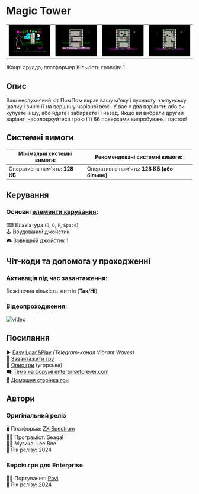 # Magic Tower

| | | | |
| --- | --- | --- | --- |
|![screen1](screenshots/scrn_magictower_1.png)|![screen2](screenshots/scrn_magictower_2.png)|![screen3](screenshots/scrn_magictower_3.png)|![screen4](screenshots/scrn_magictower_4.png)|

Жанр: аркада, платформер
Кількість гравців: 1

## Опис

Ваш неслухняний кіт ПомПом вкрав вашу м'яку і пухнасту чаклунську шапку і виніс її на вершину чарівної вежі. У вас є два варіанти: або ви купуєте іншу, або йдете і забираєте її назад. Якщо ви вибрали другий варіант, насолоджуйтеся грою і її 66 поверхами випробувань і пасток!

## Системні вимоги

|Мінімальні системні вимоги:|Рекомендовані системні вимоги:|
|---------------------------|------------------------------|
|Оперативна пам'ять: **128 КБ**|Оперативна пам'ять: **128 КБ (або більше)**|  

## Керування

### Основні [елементи керування](../controllers.md):
⌨ Клавіатура (`Q`, `O`, `P`, `Space`)  
🕹 Вбудований джойстик  
🎮 Зовнішній джойстик 1

## Чіт-коди та допомога у проходженні

### Активація під час завантаження:
Безкінечна кількість життів (**Так**/**Ні**)  

### Відеопроходження:
[![video](https://img.youtube.com/vi/8AAqUJHXjaA/0.jpg)](https://www.youtube.com/watch?v=8AAqUJHXjaA)

## Посилання

▶ [Easy Load&Play](https://t.me/EP128k_Load_n_Play/749) *(Telegram-канал Vibrant Waves)*  
💾 [Завантажити гру](http://www.ep128.hu/Ep_Games/Prg/Magic_Tower.rar)  
📃 [Опис гри](http://www.ep128.hu/Games/Magic_Tower.htm) (угорська)  
🗨 [Тема на форумі enterpriseforever.com](https://enterpriseforever.com/spectrum-rol/magic-tower/)  
🏡 [Домашня сторінка гри](https://seagal112.itch.io/magic-tower)

## Автори
### Оригінальний реліз
🖥 Платформа: [ZX Spectrum](https://spectrumcomputing.co.uk/entry/43628/ZX-Spectrum/Magic_Tower)  
👨‍💻 Програміст: Seagal  
👨‍💻 Музика: Lee Bee  
📅 Рік релізу: 2024  

### Версія гри для Enterprise
👨‍💻 Портування: [Povi](../../community/povi.md)  
📅 Рік релізу: [2024](../release_years/2024.md)